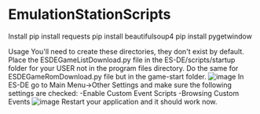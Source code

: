 # EmulationStationScripts

Install
pip install requests
pip install beautifulsoup4
pip install pygetwindow

Usage
You'll need to create these directories, they don't exist by default.
Place the ESDEGameListDownload.py file in the ES-DE/scripts/startup folder for your USER not in the program files directory.
Do the same for ESDEGameRomDownload.py file but in the game-start folder.
![image](https://github.com/user-attachments/assets/e3141640-1617-456a-af48-40f19327bf41)
In ES-DE go to Main Menu->Other Settings and make sure the following settings are checked:
-Enable Custom Event Scripts
-Browsing Custom Events
![image](https://github.com/user-attachments/assets/79c63828-8788-458a-a292-a79759090c46)
Restart your application and it should work now.
